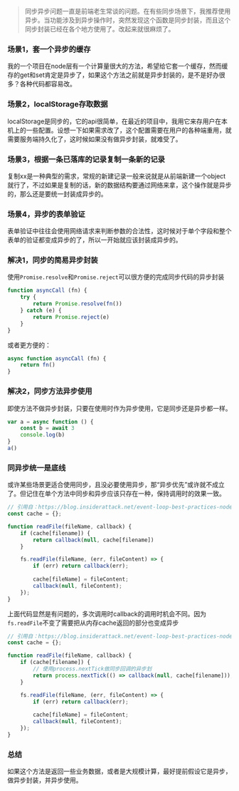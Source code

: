 > 同步异步问题一直是前端老生常谈的问题。在有些同步场景下，我推荐使用异步。当功能涉及到异步操作时，突然发现这个函数是同步封装，而且这个同步封装已经在各个地方使用了。改起来就很麻烦了。

### 场景1，套一个异步的缓存

我的一个项目在node层有一个计算量很大的方法，希望给它套一个缓存，然而缓存的get和set肯定是异步了，如果这个方法之前就是异步封装的，是不是好办很多？各种代码都容易改。

### 场景2，localStorage存取数据

localStorage是同步的，它的api很简单，在最近的项目中，我用它来存用户在本机上的一些配置。设想一下如果需求改了，这个配置需要在用户的各种端重用，就需要服务端持久化了，这时候如果没有做异步封装，就难受了。

### 场景3，根据一条已落库的记录复制一条新的记录

复制xx是一种典型的需求，常规的新建记录一般来说就是从前端新建一个object就行了，不过如果是复制的话，新的数据结构要通过网络来拿，这个操作就是异步的，那么还是要统一封装成异步的。

### 场景4，异步的表单验证

表单验证中往往会使用网络请求来判断参数的合法性，这时候对于单个字段和整个表单的验证都变成异步的了，所以一开始就应该封装成异步的。


### 解决1，同步的简易异步封装

使用`Promise.resolve`和`Promise.reject`可以很方便的完成同步代码的异步封装

```js
function asyncCall (fn) {
    try {
        return Promise.resolve(fn())
    } catch (e) {
        return Promise.reject(e)
    }
}
```

或者更方便的：

```js
async function asyncCall (fn) {
    return fn()
}
```

### 解决2，同步方法异步使用

即使方法不做异步封装，只要在使用时作为异步使用，它是同步还是异步都一样。

```js
var a = async function () {
    const b = await 3
    console.log(b)
}
a()
```

### 同异步统一是底线

或许某些场景更适合使用同步，且没必要使用异步，那“异步优先”或许就不成立了。但记住在单个方法中同步和异步应该只存在一种，保持调用时的效果一致。

```js
// 引用自：https://blog.insiderattack.net/event-loop-best-practices-nodejs-event-loop-part-5-e29b2b50bfe2
const cache = {};

function readFile(fileName, callback) {
    if (cache[filename]) {
        return callback(null, cache[filename])
    }

    fs.readFile(fileName, (err, fileContent) => {
        if (err) return callback(err);
        
        cache[fileName] = fileContent;
        callback(null, fileContent);
    });
}
```

上面代码显然是有问题的，多次调用时callback的调用时机会不同。因为`fs.readFile`不变了需要把从内存cache返回的部分也变成异步

```js
// 引用自：https://blog.insiderattack.net/event-loop-best-practices-nodejs-event-loop-part-5-e29b2b50bfe2
const cache = {};

function readFile(fileName, callback) {
    if (cache[filename]) {
        // 使用process.nextTick做同步回调的异步划
        return process.nextTick(() => callback(null, cache[filename]));
    }

    fs.readFile(fileName, (err, fileContent) => {
        if (err) return callback(err);
        
        cache[fileName] = fileContent;
        callback(null, fileContent);
    });
}
```

### 总结

如果这个方法是返回一些业务数据，或者是大规模计算，最好提前假设它是异步，做异步封装，并异步使用。
